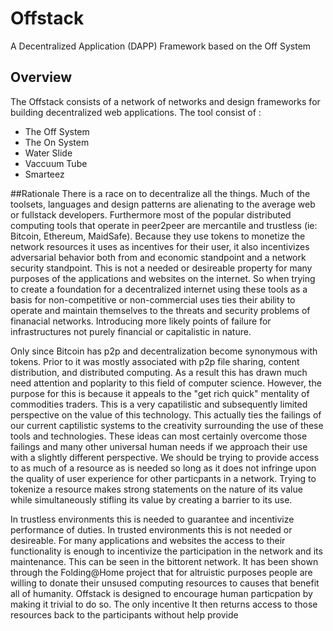 # Offstack
A Decentralized Application (DAPP) Framework based on the Off System
## Overview
The Offstack consists of a network of networks and design frameworks for building decentralized web applications. The tool consist of :
* The Off System
* The On System
* Water Slide
* Vaccuum Tube
* Smarteez

##Rationale
There is a race on to decentralize all the things. Much of the toolsets, languages and design patterns are alienating to the average web or fullstack developers. Furthermore most of the popular distributed computing tools that operate in peer2peer are mercantile and trustless (ie: Bitcoin, Ethereum, MaidSafe). Because they use tokens to monetize the network resources it uses as incentives for their user, it also incentivizes adversarial behavior both from and economic standpoint and a network security standpoint. This is not a needed or desireable property for many purposes of the applications and websites on the internet. So when trying to create a foundation for a decentralized internet using these tools as a basis for non-competitive or non-commercial uses ties their ability to operate and maintain themselves to the threats and security problems of finanacial networks. Introducing more likely points of failure for infrastructures not purely financial or capitalistic in nature.

Only since Bitcoin has p2p and decentralization become synonymous with tokens. Prior to it was mostly associated with p2p file sharing, content distribution, and distributed computing. As a result this has drawn much need attention and poplarity to this field of computer science. However, the purpose for this is because it appeals to the "get rich quick" mentality of commodities traders. This is a very capatilistic and subsequently limited perspective on the value of this technology. This actually ties the failings of our current captilistic systems to the creativity surrounding the use of these tools and technologies. These ideas can most certainly overcome those failings and many other universal human needs if we approach their use with a slightly different perspective. We should be trying to provide access to as much of a resource as is needed so long as it does not infringe upon the quality of user experience for other particpants in a network. Trying to tokenize a resource makes strong statements on the nature of its value while simultaneously stifling its value by creating a barrier to its use. 

In trustless environments this is needed to guarantee and incentivize performance of duties. In trusted environments this is not needed or desireable. For many applications and websites the access to their functionality is enough to incentivize the participation in the network and its maintenance. This can be seen in the bittorent network. It has been shown through the Folding@Home project that for altruistic purposes people are willing to donate their unsused computing resources to causes that benefit all of humanity. Offstack is designed to encourage human particpation by making it trivial to do so. The only incentive It then returns access to those resources back to the participants without help provide
